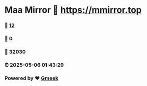 # Maa Mirror :link: https://mmirror.top 
### :page_facing_up: [12](https://mmirror.top/tag.html) 
### :speech_balloon: 0 
### :hibiscus: 32030 
### :alarm_clock: 2025-05-06 01:43:29 
### Powered by :heart: [Gmeek](https://github.com/Meekdai/Gmeek)
